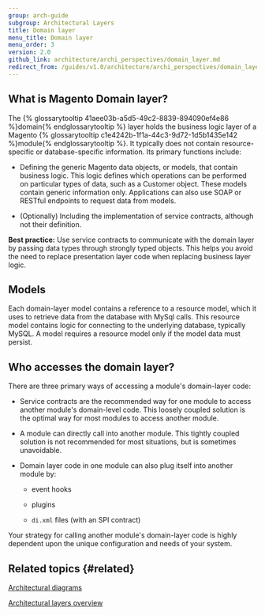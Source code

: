 ```yaml
---
group: arch-guide
subgroup: Architectural Layers
title: Domain layer
menu_title: Domain layer
menu_order: 3
version: 2.0
github_link: architecture/archi_perspectives/domain_layer.md
redirect_from: /guides/v1.0/architecture/archi_perspectives/domain_layer.html
---
```


## What is Magento Domain layer?

The {% glossarytooltip 41aee03b-a5d5-49c2-8839-894090ef4e86 %}domain{% endglossarytooltip %} layer holds the business logic layer of a Magento {% glossarytooltip c1e4242b-1f1a-44c3-9d72-1d5b1435e142 %}module{% endglossarytooltip %}. It typically does not contain resource-specific or database-specific information. Its primary functions include:

* Defining the generic Magento data objects, or models, that contain business logic. This logic defines which operations can be performed on particular types of data, such as a Customer object. These models contain generic information only. Applications can also use SOAP or RESTful endpoints to request data from models.

* (Optionally) Including the implementation of service contracts, although not their definition.

<div class="bs-callout bs-callout-tip">
  <p><b>Best practice:</b> Use service contracts to communicate with the domain layer by passing data types through strongly typed objects. This helps you avoid the need to replace presentation layer code when replacing business layer logic.</p>
</div>

## Models

Each domain-layer model contains a reference to a resource model, which it uses to retrieve data from the database with MySql calls. This resource model contains logic for connecting to the underlying database, typically MySQL. A model requires a resource model only if the model data must persist.

## Who accesses the domain layer?

There are three primary ways of accessing a module's domain-layer code:

* Service contracts are the recommended way for one module to access another module's domain-level code. This loosely coupled solution is the optimal way for most modules to access another module.

* A module can directly call into another module. This tightly coupled solution is not recommended for most situations, but is sometimes unavoidable.

* Domain layer code in one module can also plug itself into another module by:

    * event hooks

    * plugins

    * `di.xml` files (with an SPI contract)

Your strategy for calling another module's domain-layer code is highly dependent upon the unique configuration and needs of your system.

## Related topics {#related}

<a href="{{ page.baseurl }}/architecture/archi_perspectives/arch_diagrams.html">Architectural diagrams</a>

<a href="{{ page.baseurl }}/architecture/archi_perspectives/ALayers_intro.html">Architectural layers overview</a>
